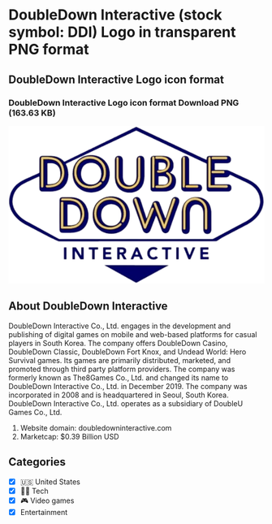 # DoubleDown Interactive (stock symbol: DDI) Logo in transparent PNG format

## DoubleDown Interactive Logo icon format

### DoubleDown Interactive Logo icon format Download PNG (163.63 KB)

![DoubleDown Interactive Logo icon format Download PNG (163.63 KB)](/img/orig/DDI-1c2519c0.png)

## About DoubleDown Interactive

DoubleDown Interactive Co., Ltd. engages in the development and publishing of digital games on mobile and web-based platforms for casual players in South Korea. The company offers DoubleDown Casino, DoubleDown Classic, DoubleDown Fort Knox, and Undead World: Hero Survival games. Its games are primarily distributed, marketed, and promoted through third party platform providers. The company was formerly known as The8Games Co., Ltd. and changed its name to DoubleDown Interactive Co., Ltd. in December 2019. The company was incorporated in 2008 and is headquartered in Seoul, South Korea. DoubleDown Interactive Co., Ltd. operates as a subsidiary of DoubleU Games Co., Ltd.

1. Website domain: doubledowninteractive.com
2. Marketcap: $0.39 Billion USD


## Categories
- [x] 🇺🇸 United States
- [x] 👩‍💻 Tech
- [x] 🎮 Video games
- [x] Entertainment
